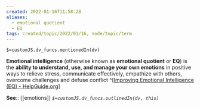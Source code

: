 ```yaml
---
created: 2022-01-16T11:58:28 
aliases:
  - emotional quotient
  - EQ
tags: created/topic/2022/01/16, node/topic/term
---
```

`$=customJS.dv_funcs.mentionedIn(dv)`

**Emotional intelligence** (otherwise known as **emotional quotient** or **EQ**) is the **ability to understand, use, and manage your own emotions** in positive ways to relieve stress, communicate effectively, empathize with others, overcome challenges and defuse conflict
^[[Improving Emotional Intelligence (EQ) - HelpGuide.org](https://www.helpguide.org/articles/mental-health/emotional-intelligence-eq.htm)]

**See**:: [[emotions]]
*`$=customJS.dv_funcs.outlinedIn(dv, this)`*